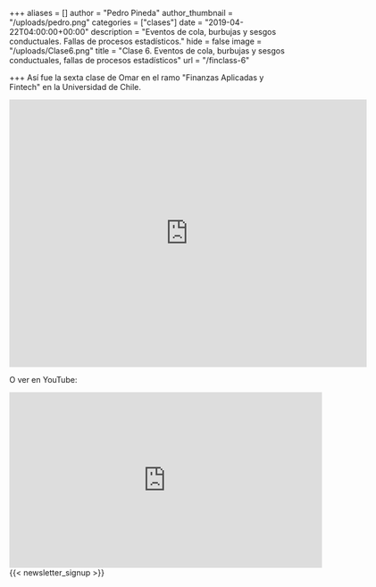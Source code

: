 +++
aliases = []
author = "Pedro Pineda"
author_thumbnail = "/uploads/pedro.png"
categories = ["clases"]
date = "2019-04-22T04:00:00+00:00"
description = "Eventos de cola, burbujas y sesgos conductuales. Fallas de procesos estadísticos."
hide = false
image = "/uploads/Clase6.png"
title = "Clase 6. Eventos de cola, burbujas y sesgos conductuales, fallas de procesos estadísticos"
url = "/finclass-6"

+++
Así fue la sexta clase de Omar en el ramo "Finanzas Aplicadas y Fintech" en la Universidad de Chile.

<div style="text-align:center">
<iframe src="https://player.vimeo.com/video/352076630" width="640" height="480" frameborder="0" allow="autoplay; fullscreen" allowfullscreen></iframe>
</div>

O ver en YouTube:

<div style="text-align:center">  
<iframe width="560" height="315" src="https://www.youtube.com/embed/29xGxS5-wZ8" frameborder="0" allow="accelerometer; autoplay; encrypted-media; gyroscope; picture-in-picture" allowfullscreen></iframe>
</div>
 {{< newsletter_signup >}}